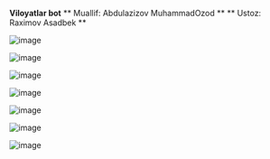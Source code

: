 **Viloyatlar bot** 
** Muallif: Abdulazizov MuhammadOzod **
** Ustoz: Raximov Asadbek **

![image](https://user-images.githubusercontent.com/121484707/210511204-20b57b0b-ac3f-4fe7-be41-106ae841fa5e.png)

![image](https://user-images.githubusercontent.com/121484707/210511251-5e59812d-bd36-4875-b513-7fe3d45bdda4.png)

![image](https://user-images.githubusercontent.com/121484707/210511365-99397c6c-b3a8-4cd4-8e6a-b43a328dd5b1.png)


![image](https://user-images.githubusercontent.com/121484707/210511432-8289143b-1997-4cda-a2dd-28cd589fbec3.png)

![image](https://user-images.githubusercontent.com/121484707/210511500-c459d974-122b-482b-9d11-a0fa74804713.png)

![image](https://user-images.githubusercontent.com/121484707/210511583-90b9c3ef-9893-4201-8846-f06ef13e122a.png)

![image](https://user-images.githubusercontent.com/121484707/210511640-6f05df61-851c-44e7-afce-873e23b5d55c.png)
